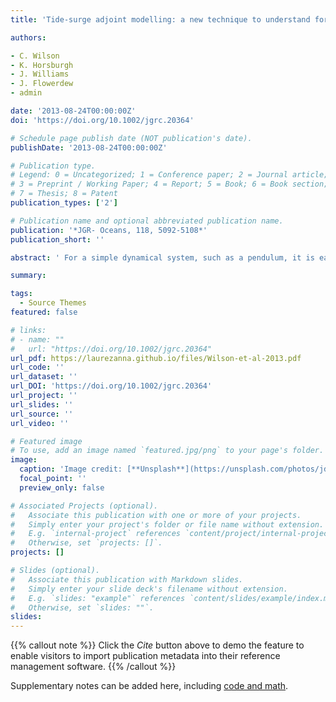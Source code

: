 ```yaml
---
title: 'Tide-surge adjoint modelling: a new technique to understand forecast uncertainty'

authors:

- C. Wilson
- K. Horsburgh
- J. Williams
- J. Flowerdew
- admin

date: '2013-08-24T00:00:00Z'
doi: 'https://doi.org/10.1002/jgrc.20364'

# Schedule page publish date (NOT publication's date).
publishDate: '2013-08-24T00:00:00Z'

# Publication type.
# Legend: 0 = Uncategorized; 1 = Conference paper; 2 = Journal article;
# 3 = Preprint / Working Paper; 4 = Report; 5 = Book; 6 = Book section;
# 7 = Thesis; 8 = Patent
publication_types: ['2']

# Publication name and optional abbreviated publication name.
publication: '*JGR- Oceans, 118, 5092-5108*'
publication_short: ''

abstract: ' For a simple dynamical system, such as a pendulum, it is easy to deduce where and when applied forcing might produce a particular response. However, for a complex nonlinear dynamical system such as the ocean or atmosphere, this is not as obvious. Knowing when or where the system is most sensitive, to observational uncertainty or otherwise, is key to understanding the physical processes, improving and providing reliable forecasts. We describe the application of adjoint modeling to determine the sensitivity of sea level at a UK coastal location, Sheerness, to perturbations in wind stress preceding an extreme North Sea storm surge event on 9 November 2007. Sea level at Sheerness is one of the most important factors used to decide whether to close the Thames Flood Barrier, which protects London. Adjoint modeling has been used by meteorologists since the 1990s, but is a relatively new technique for ocean modeling. It may be used to determine system sensitivity beyond the scope of ensemble modeling and in a computationally efficient way. Using estimates of wind stress error from Met Office forecasts, we find that for this event total sea level at Sheerness is most sensitive in the 3 h preceding the time of its unperturbed maximum level and over a radius of approximately 300 km. We also find that the pattern of sensitivity follows a simple sequence when considered in the reverse-time direction.'

summary: 

tags:
  - Source Themes
featured: false

# links:
# - name: ""
#   url: "https://doi.org/10.1002/jgrc.20364"
url_pdf: https://laurezanna.github.io/files/Wilson-et-al-2013.pdf
url_code: ''
url_dataset: ''
url_DOI: 'https://doi.org/10.1002/jgrc.20364'
url_project: ''
url_slides: ''
url_source: ''
url_video: ''

# Featured image
# To use, add an image named `featured.jpg/png` to your page's folder.
image:
  caption: 'Image credit: [**Unsplash**](https://unsplash.com/photos/jdD8gXaTZsc)'
  focal_point: ''
  preview_only: false

# Associated Projects (optional).
#   Associate this publication with one or more of your projects.
#   Simply enter your project's folder or file name without extension.
#   E.g. `internal-project` references `content/project/internal-project/index.md`.
#   Otherwise, set `projects: []`.
projects: []

# Slides (optional).
#   Associate this publication with Markdown slides.
#   Simply enter your slide deck's filename without extension.
#   E.g. `slides: "example"` references `content/slides/example/index.md`.
#   Otherwise, set `slides: ""`.
slides:
---
```


{{% callout note %}}
Click the _Cite_ button above to demo the feature to enable visitors to import publication metadata into their reference management software.
{{% /callout %}}

Supplementary notes can be added here, including [code and math](https://wowchemy.com/docs/content/writing-markdown-latex/).

